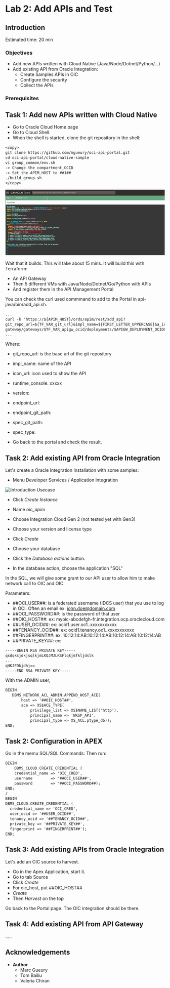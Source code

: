 
# Lab 2: Add APIs and Test

## Introduction

Estimated time: 20 min

### Objectives

- Add new APIs written with Cloud Native (Java/Node/Dotnet/Python/...)
- Add existing API from Oracle Integration:
    - Create Samples APIs in OIC 
    - Configure the security
    - Collect the APIs

### Prerequisites

## Task 1: Add new APIs written with Cloud Native

- Go to Oracle Cloud Home page
- Go to Cloud Shell.
- When the shell is started, clone the git repository in the shell:
  
```
<copy>
git clone https://github.com/mgueury/oci-api-portal.git
cd oci-api-portal/cloud-native-sample
vi group_common/env.sh
-> Change the compartment_OCID
-> Set the APIM_HOST to ##1##
./build_group.sh
</copy>
```

![Introduction Usecase](images/apim-test-edit-env.png)


Wait that it builds. This will take about 15 mins. 
It will build this with Terraform:
- An API Gateway
- Then 5 different VMs with Java/Node/Dotnet/Go/Python with APIs
- And register them in the API Management Portal

You can check the curl used commmand to add to the Portal in api-java/bin/add_api.sh.

```
...
curl -k "https://${APIM_HOST}/ords/apim/rest/add_api?git_repo_url=${TF_VAR_git_url}&impl_name=${FIRST_LETTER_UPPERCASE}&a_icon_url=${TF_VAR_language}&runtime_console=https://cloud.oracle.com/api-gateway/gateways/$TF_VAR_apigw_ocid/deployments/$APIGW_DEPLOYMENT_OCID&version=${GIT_BRANCH}&endpoint_url=${APIGW_URL}/app/dept&endpoint_git_path=src/terraform/apigw_existing.tf&spec_git_path=src/app/openapi_spec.yaml&a_spec_type=OpenAPI"
...
```

Where:
- git_repo_url: is the base url of the git repository
- impl_name: name of the API
- icon_url: icon used to show the API
- runtime_console:  xxxxx
- version:
- endpoint_url:
- endpoint_git_path:
- spec_git_path:
- spec_type:


- Go back to the portal and check the result.

## Task 2: Add existing API from Oracle Integration

Let's create a Oracle Integration Installation with some samples:
- Menu Developer Services / Application Integration 

![Introduction Usecase](images/apim-intro.png)

- Click *Create Instance*
- Name *oic_apim*
- Choose Integration Cloud Gen 2 (not tested yet with Gen3)
- Choose your version and license type
- Click *Create*

- Choose your database
- Click the *Database actions* button.
- In the database action, choose the application "SQL"   

In the SQL, we will give some grant to our API user to allow him to make network call to OIC and OIC.

Parameters:
- ##OCI_USER##: is a federated username (IDCS user) that you use to log in OCI. Often an email ex: john.doe@domain.com  
- ##OCI_PASSWORD##: is the password of that user
- ##OIC_HOST##: ex: myoic-abcdefgh-fr.integration.ocp.oraclecloud.com
- ##USER_OCID##: ex:  ocid1.user.oc1..xxxxxxxxxxx
- ##TENANCY_OCID##: ex: ocid1.tenancy.oc1..xxxxxxxxxxx
- ##FINGERPRINT##: ex: 10:12:14:AB:10:12:14:AB:10:12:14:AB:10:12:14:AB
- ##PRIVATE_KEY##: ex: 
```
-----BEGIN RSA PRIVATE KEY-----
qsdqksjdkjsqlkjmLKQJMJLKSFlqkjmfkljdslk
...
qHKJFDkjdhj==
-----END RSA PRIVATE KEY-----
```

With the ADMIN user, 

```
BEGIN
   DBMS_NETWORK_ACL_ADMIN.APPEND_HOST_ACE(
       host => '##OIC_HOST##',
       ace => XS$ACE_TYPE( 
           privilege_list => XS$NAME_LIST('http'),
           principal_name => 'WKSP_API',
           principal_type => XS_ACL.ptype_db));
END;
```

## Task 2: Configuration in APEX

Go in the memu SQL/SQL Commands: 
Then run:

```
BEGIN
    DBMS_CLOUD.CREATE_CREDENTIAL (
    credential_name => 'OIC_CRED',
    username        => '##OCI_USER##',
    password        => '##OCI_PASSWORD##);
END;
/
BEGIN
DBMS_CLOUD.CREATE_CREDENTIAL (
  credential_name => 'OCI_CRED',
  user_ocid => '##USER_OCID##',
  tenancy_ocid => '##TENANCY_OCID##',
  private_key => '##PRIVATE_KEY##',
  fingerprint => '##FINGERPRINT##');
END;
``` 

## Task 3: Add existing APIs from Oracle Integration

Let's add an OIC source to harvest. 
- Go in the Apex Application, start it.
- Go to tab Source
- Click *Create*
- For oic_host, put ##OIC_HOST##
- *Create*
- Then *Harvest* on the top

Go back to the Portal page. The OIC integration should be there.

## Task 4: Add existing API from API Gateway

.....


## Acknowledgements

- **Author**
    - Marc Gueury
    - Tom Bailiu
    - Valeria Chiran

